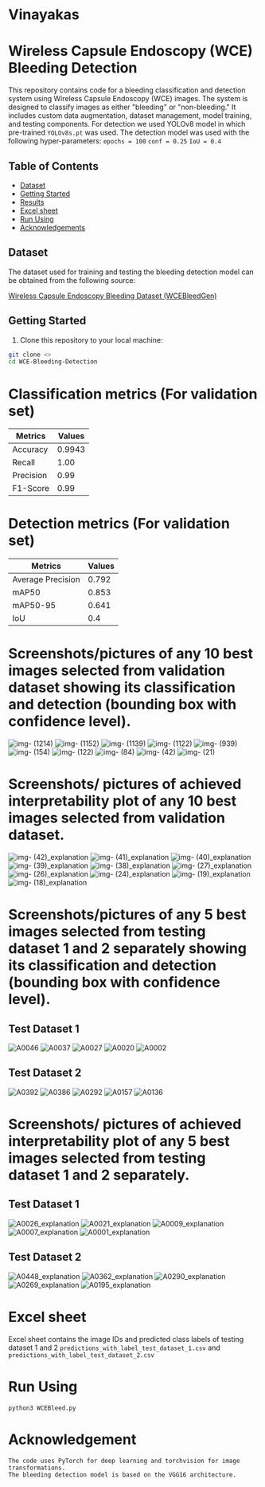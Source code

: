 # Vinayakas
# Wireless Capsule Endoscopy (WCE) Bleeding Detection

This repository contains code for a bleeding classification and detection system using Wireless Capsule Endoscopy (WCE) images. The system is designed to classify images as either "bleeding" or "non-bleeding." It includes custom data augmentation, dataset management, model training, and testing components. For detection we used YOLOv8 model in which pre-trained `YOLOv8s.pt` was used. The detection model was used with the following hyper-parameters:
`epochs = 100` `conf = 0.25` `IoU = 0.4`

## Table of Contents
- [Dataset](#dataset)
- [Getting Started](#gettingstarted)
- [Results](#results)
- [Excel sheet](#excelsheet)
- [Run Using](#runusing)
- [Acknowledgements](#acknowledgements)
## Dataset

The dataset used for training and testing the bleeding detection model can be obtained from the following source:

[Wireless Capsule Endoscopy Bleeding Dataset (WCEBleedGen)](https://zenodo.org/record/7548320)

## Getting Started

1. Clone this repository to your local machine:

```bash
git clone <>
cd WCE-Bleeding-Detection
```


# Classification metrics (For validation set)
| Metrics | Values |
| ------------- | ------------- |
|  Accuracy     |    0.9943      |
|  Recall       |    1.00      |
|  Precision    |    0.99      |
|  F1-Score     |    0.99   |


# Detection metrics (For validation set)
| Metrics | Values |
| ------------- | ------------- |
|       Average Precision   |    0.792      |
|  mAP50       | 0.853         |
|  mAP50-95   |  0.641         |
|  IoU   |  0.4         |

# Screenshots/pictures of any 10 best images selected from validation dataset showing its classification and detection (bounding box with confidence level).
![img- (1214)](https://github.com/prasadmangala02/Vinayakas/assets/61779823/370f6c05-de46-4f9e-9cdf-0fe8f9616e04)
![img- (1152)](https://github.com/prasadmangala02/Vinayakas/assets/61779823/829adf40-785d-4329-bcdf-5d2e302bf6ff)
![img- (1139)](https://github.com/prasadmangala02/Vinayakas/assets/61779823/afe14f92-35a2-4e81-ba51-15d9c7bf53f5)
![img- (1122)](https://github.com/prasadmangala02/Vinayakas/assets/61779823/e5e94148-322d-460f-a608-0c019acc47ec)
![img- (939)](https://github.com/prasadmangala02/Vinayakas/assets/61779823/c32bae3a-0f90-4063-af8d-5cdbddbefaec)
![img- (154)](https://github.com/prasadmangala02/Vinayakas/assets/61779823/779e6ca2-d111-4afa-b734-8179f87452f1)
![img- (122)](https://github.com/prasadmangala02/Vinayakas/assets/61779823/b42213f1-6eba-462e-9c2a-b51fd8568835)
![img- (84)](https://github.com/prasadmangala02/Vinayakas/assets/61779823/68c0f3d6-952d-4916-9e5d-a3b9b945e3f8)
![img- (42)](https://github.com/prasadmangala02/Vinayakas/assets/61779823/549f92dd-328b-4f79-a333-f005b252add9)
![img- (21)](https://github.com/prasadmangala02/Vinayakas/assets/61779823/e9258f9e-639f-4442-8005-44095c6982a9)

# Screenshots/ pictures of achieved interpretability plot of any 10 best images selected from validation dataset.

![img- (42)_explanation](https://github.com/prasadmangala02/Vinayakas/assets/61779823/4f9e3fd3-392e-4c3d-b958-2216cc9fdb31)
![img- (41)_explanation](https://github.com/prasadmangala02/Vinayakas/assets/61779823/92bc64de-5729-455c-b1c5-4adddba5090b)
![img- (40)_explanation](https://github.com/prasadmangala02/Vinayakas/assets/61779823/7af0fb22-7655-445c-b65f-d64dc25a9610)
![img- (39)_explanation](https://github.com/prasadmangala02/Vinayakas/assets/61779823/eb738980-e82f-47e7-8fa8-4a19f242a7e7)
![img- (38)_explanation](https://github.com/prasadmangala02/Vinayakas/assets/61779823/46fb21f3-d707-490f-ad2e-10903e03f882)
![img- (27)_explanation](https://github.com/prasadmangala02/Vinayakas/assets/61779823/d9e16103-d861-4701-ba2a-43bceb4a3a55)
![img- (26)_explanation](https://github.com/prasadmangala02/Vinayakas/assets/61779823/826265bc-bc8f-43ef-93a6-0ff1064aff77)
![img- (24)_explanation](https://github.com/prasadmangala02/Vinayakas/assets/61779823/7d91cb5b-6755-4861-8415-38209c82fdae)
![img- (19)_explanation](https://github.com/prasadmangala02/Vinayakas/assets/61779823/6fa61609-6bf8-413d-89f6-7f1c4cef60f0)
![img- (18)_explanation](https://github.com/prasadmangala02/Vinayakas/assets/61779823/bccd1a41-fe28-4e61-a4f8-18701db72bb0)

# Screenshots/pictures of any 5 best images selected from testing dataset 1 and 2 separately showing its classification and detection (bounding box with confidence level).
## Test Dataset 1
![A0046](https://github.com/prasadmangala02/Vinayakas/assets/61779823/1d23bdfe-0339-4494-a7fd-b9b1ef3a2cd5)
![A0037](https://github.com/prasadmangala02/Vinayakas/assets/61779823/32828422-a633-463d-8987-113fdd0ba7f4)
![A0027](https://github.com/prasadmangala02/Vinayakas/assets/61779823/af35bf1e-ab76-40a3-b5f0-ff215f2b6cbf)
![A0020](https://github.com/prasadmangala02/Vinayakas/assets/61779823/3479bbca-a5ac-4f21-9d20-fd5521ac810e)
![A0002](https://github.com/prasadmangala02/Vinayakas/assets/61779823/cc7adffd-9b5b-471b-880f-f6d1d0485168)


## Test Dataset 2
![A0392](https://github.com/prasadmangala02/Vinayakas/assets/61779823/5c28f4ce-55db-40e2-8de6-47036d2a04b5)
![A0386](https://github.com/prasadmangala02/Vinayakas/assets/61779823/dab96f9f-9f45-4559-a213-5e5fac1d2277)
![A0292](https://github.com/prasadmangala02/Vinayakas/assets/61779823/7b78bc87-2cbe-4c27-a77a-ef20e9b1a3d1)
![A0157](https://github.com/prasadmangala02/Vinayakas/assets/61779823/36924e37-5426-40e3-9bdd-f432b3913b4a)
![A0136](https://github.com/prasadmangala02/Vinayakas/assets/61779823/73897b0d-1002-4930-ac14-fb46626fa647)

# Screenshots/ pictures of achieved interpretability plot of any 5 best images selected from testing dataset 1 and 2 separately.
## Test Dataset 1
![A0026_explanation](https://github.com/prasadmangala02/Vinayakas/assets/61779823/4ddca472-c733-4b10-ad4d-b6d20d4e09b7)
![A0021_explanation](https://github.com/prasadmangala02/Vinayakas/assets/61779823/7aee71db-f827-44fb-ace9-49398bca7daf)
![A0009_explanation](https://github.com/prasadmangala02/Vinayakas/assets/61779823/11d46b4a-d046-44d3-9662-a1bb9a701a59)
![A0007_explanation](https://github.com/prasadmangala02/Vinayakas/assets/61779823/9e7c9f3b-6e8d-418b-ba5a-df2d8f41f157)
![A0001_explanation](https://github.com/prasadmangala02/Vinayakas/assets/61779823/f5458f2b-2d25-42c0-a5fa-6c679088f789)

## Test Dataset 2
![A0448_explanation](https://github.com/prasadmangala02/Vinayakas/assets/61779823/2cfd7573-5cc2-4274-aa75-15743e8a27b9)
![A0362_explanation](https://github.com/prasadmangala02/Vinayakas/assets/61779823/cb55b81f-58ce-4c0b-8c4f-e099685d2954)
![A0290_explanation](https://github.com/prasadmangala02/Vinayakas/assets/61779823/b6d0d6bf-f7f2-4855-8096-1f2360ed7e7c)
![A0269_explanation](https://github.com/prasadmangala02/Vinayakas/assets/61779823/5ef9494d-995b-4c46-8709-4a1da6b81227)
![A0195_explanation](https://github.com/prasadmangala02/Vinayakas/assets/61779823/ebdf3da9-8f16-47aa-bae9-99c81822f051)


# Excel sheet
Excel sheet contains the image IDs and predicted class labels of testing dataset 1 and 2 `predictions_with_label_test_dataset_1.csv` and `predictions_with_label_test_dataset_2.csv`
# Run Using
`python3 WCEBleed.py`

# Acknowledgement
    The code uses PyTorch for deep learning and torchvision for image transformations.
    The bleeding detection model is based on the VGG16 architecture.
